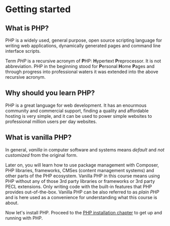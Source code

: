 # Getting started

## What is PHP?

PHP is a widely used, general purpose, open source scripting language for writing
web applications, dynamically generated pages and command line interface scripts.

Term *PHP* is a recursive acronym of **P**HP: **H**ypertext **P**reprocessor.
It is not abbreviation. PHP in the beginning stood for **P**ersonal **H**ome
**P**ages and through progress into professional waters it was extended into the
above recursive acronym.

## Why should you learn PHP?

PHP is a great language for web development. It has an enourmous community and
commercial support, finding a quality and affordable hosting is very simple, and
it can be used to power simple websites to professional million users per day
websites.

## What is vanilla PHP?

In general, *vanilla* in computer software and systems means *default* and
*not customized* from the original form.

Later on, you will learn how to use package management with Composer, PHP
libraries, frameworks, CMSes (content management systems) and other parts of the
PHP ecosystem. Vanilla PHP in this course means using PHP without any of those
3rd party libraries or frameworks or 3rd party PECL extensions. Only writing
code with the built-in features that PHP provides out-of-the-box. Vanilla PHP
can be also referred to as *plain PHP* and is here used as a convenience for
understanding what this course is about.

Now let's install PHP. Proceed to the
[PHP installation chapter](/php/intro/installation.md) to get up and running
with PHP.
